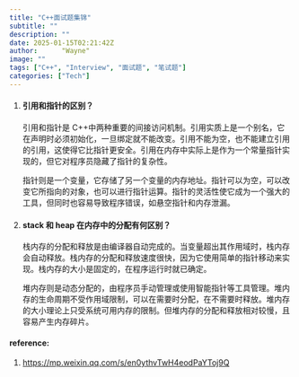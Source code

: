 ```yaml
---
title: "C++面试题集锦"
subtitle: ""
description: ""
date: 2025-01-15T02:21:42Z
author:      "Wayne"
image: ""
tags: ["C++", "Interview", "面试题", "笔试题"]
categories: ["Tech"]
---
```


1. #### 引用和指针的区别？

   引用和指针是 C++中两种重要的间接访问机制。引用实质上是一个别名，它在声明时必须初始化，一旦绑定就不能改变。引用不能为空，也不能建立引用的引用，这使得它比指针更安全。引用在内存中实际上是作为一个常量指针实现的，但它对程序员隐藏了指针的复杂性。

   指针则是一个变量，它存储了另一个变量的内存地址。指针可以为空，可以改变它所指向的对象，也可以进行指针运算。指针的灵活性使它成为一个强大的工具，但同时也容易导致程序错误，如悬空指针和内存泄漏。

2. #### stack 和 heap 在内存中的分配有何区别？

   栈内存的分配和释放是由编译器自动完成的。当变量超出其作用域时，栈内存会自动释放。栈内存的分配和释放速度很快，因为它使用简单的指针移动来实现。栈内存的大小是固定的，在程序运行时就已确定。

   堆内存则是动态分配的，由程序员手动管理或使用智能指针等工具管理。堆内存的生命周期不受作用域限制，可以在需要时分配，在不需要时释放。堆内存的大小理论上只受系统可用内存的限制。但堆内存的分配和释放相对较慢，且容易产生内存碎片。

#### reference:

1. https://mp.weixin.qq.com/s/en0ythvTwH4eodPaYToj9Q
